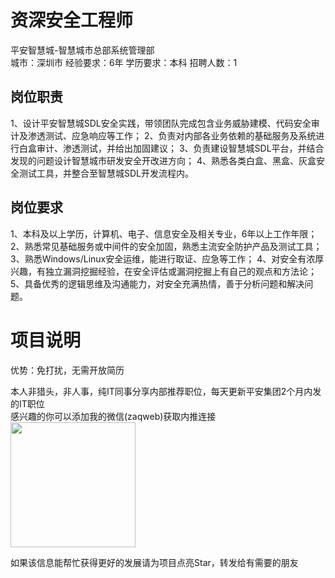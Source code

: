 # 资深安全工程师
平安智慧城-智慧城市总部系统管理部  
城市：深圳市 经验要求：6年 学历要求：本科  招聘人数：1

## 岗位职责
1、设计平安智慧城SDL安全实践，带领团队完成包含业务威胁建模、代码安全审计及渗透测试、应急响应等工作；
   2、负责对内部各业务依赖的基础服务及系统进行白盒审计、渗透测试，并给出加固建议；
   3、负责建设智慧城SDL平台，并结合发现的问题设计智慧城市研发安全开改进方向；
   4、熟悉各类白盒、黑盒、灰盒安全测试工具，并整合至智慧城SDL开发流程内。

## 岗位要求
1、本科及以上学历，计算机、电子、信息安全及相关专业，6年以上工作年限；
   2、熟悉常见基础服务或中间件的安全加固，熟悉主流安全防护产品及测试工具；
   3、熟悉Windows/Linux安全运维，能进行取证、应急等工作；
   4、对安全有浓厚兴趣，有独立漏洞挖掘经验，在安全评估或漏洞挖掘上有自己的观点和方法论；
   5、具备优秀的逻辑思维及沟通能力，对安全充满热情，善于分析问题和解决问题。

# 项目说明

优势：免打扰，无需开放简历

本人非猎头，非人事，纯IT同事分享内部推荐职位，每天更新平安集团2个月内发的IT职位  
感兴趣的你可以添加我的微信(zaqweb)获取内推连接  
<img src="https://github.com/zaqweb/PA-IT-JOBS/blob/master/WechatICode.jpeg"  height="200" width="200">

如果该信息能帮忙获得更好的发展请为项目点亮Star，转发给有需要的朋友




